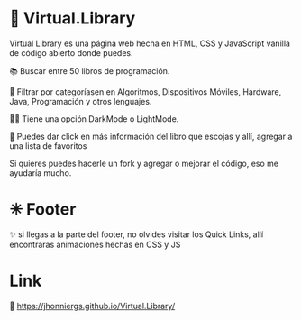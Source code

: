 # 📖 Virtual.Library
Virtual Library es una página web hecha en HTML, CSS y JavaScript vanilla de código abierto donde puedes.

📚 Buscar entre 50 libros de programación. 

🔽 Filtrar por categoríasen en Algoritmos, Dispositivos Móviles, Hardware, Java, Programación y otros lenguajes.

🌙🌞 Tiene una opción DarkMode o LightMode.

📑 Puedes dar click en más información del libro que escojas y allí, agregar a una lista de favoritos   

Si quieres puedes hacerle un fork y agregar o mejorar el código, eso me ayudaría mucho.

# ✳ Footer

✨ si llegas a la parte del footer, no olvides visitar los Quick Links, allí encontraras animaciones hechas en CSS y JS


# Link

📘 https://jhonniergs.github.io/Virtual.Library/

 


